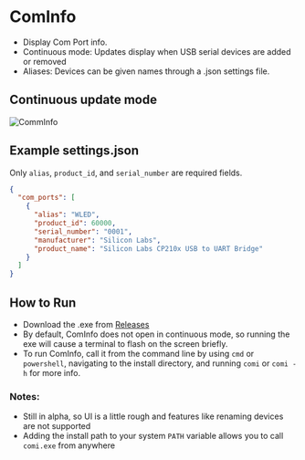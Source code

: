 # ComInfo
- Display Com Port info. 
- Continuous mode: Updates display when USB serial devices are added or removed
- Aliases: Devices can be given names through a .json settings file.

## Continuous update mode
![CommInfo](https://github.com/schiltz3/ComInfo/assets/45466247/1abd68ea-c5ed-42fb-a45c-44efa765a0b2)

## Example settings.json
Only `alias`, `product_id`, and `serial_number` are required fields.
```json
{
  "com_ports": [
    {
      "alias": "WLED",
      "product_id": 60000,
      "serial_number": "0001",
      "manufacturer": "Silicon Labs",
      "product_name": "Silicon Labs CP210x USB to UART Bridge"
    }
  ]
}
```

## How to Run
* Download the .exe from [Releases](https://github.com/schiltz3/ComInfo/releases)
* By default, ComInfo does not open in continuous mode, so running the exe will cause a terminal to flash on the screen briefly.
* To run ComInfo, call it from the command line by using `cmd` or `powershell`, navigating to the install directory, and running `comi` or `comi -h` for more info.

### Notes:
- Still in alpha, so UI is a little rough and features like renaming devices are not supported
- Adding the install path to your system `PATH` variable allows you to call `comi.exe` from anywhere

